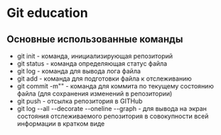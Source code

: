 # Git education


## Основные использованные команды

* git init - команда, инициализирующая репозиторий
* git status - команда определяющая статус файла
* git log - команда для вывода лога файла
* git add - команда для подготовки файла к отслеживанию
* git commit -m""  - команда для коммита по текущему состоянию файла (для сохранения изменений в репозитории)
* git push - отсылка репозитория в GITHub
* git log --all --decorate --oneline --graph - для вывода на экран состояния отслеживаемого репозитория в совокупности всей информации в кратком виде